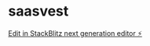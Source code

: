 # saasvest

[Edit in StackBlitz next generation editor ⚡️](https://stackblitz.com/~/github.com/BRiachi/saasvest)